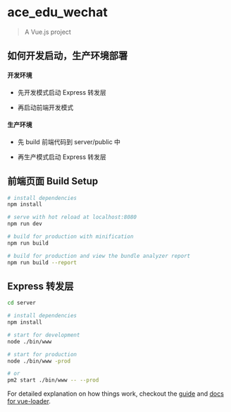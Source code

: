 # ace_edu_wechat

> A Vue.js project

## 如何开发启动，生产环境部署

#### 开发环境

* 先开发模式启动 Express 转发层

* 再启动前端开发模式

#### 生产环境

* 先 build 前端代码到 server/public 中

* 再生产模式启动 Express 转发层

## 前端页面 Build Setup

```bash
# install dependencies
npm install

# serve with hot reload at localhost:8080
npm run dev

# build for production with minification
npm run build

# build for production and view the bundle analyzer report
npm run build --report
```

## Express 转发层

```bash
cd server

# install dependencies
npm install

# start for development
node ./bin/www

# start for production
node ./bin/www -prod

# or
pm2 start ./bin/www -- --prod
```

For detailed explanation on how things work, checkout the [guide](http://vuejs-templates.github.io/webpack/) and [docs for vue-loader](http://vuejs.github.io/vue-loader).
